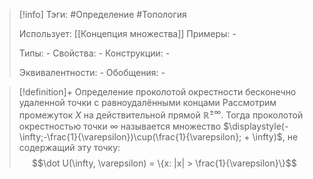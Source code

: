 > [!info]
> Тэги: #Определение #Топология  
> 
> Использует: [[Концепция множества]]
> Примеры: *-*
> 
> Типы: *-*
> Свойства: *-*
> Конструкции: *-*
> 
> Эквивалентности: *-*
> Обобщения: *-*

> [!definition]+ Определение проколотой окрестности бесконечно удаленной точки с равноудалёнными концами
> Рассмотрим промежуток $X$ на действительной прямой $\mathbb{R^{\pm\infty}}$. Тогда проколотой окрестностью точки $\infty$ называется множество $\displaystyle(-\infty;-\frac{1}{\varepsilon})\cup(\frac{1}{\varepsilon}; + \infty)$, не содержащий эту точку:
> $$\dot U(\infty, \varepsilon) = \{x: |x| > \frac{1}{\varepsilon}\}$$